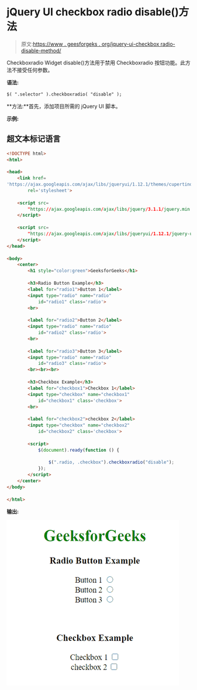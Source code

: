 # jQuery UI checkbox radio disable()方法

> 原文:[https://www . geesforgeks . org/jquery-ui-checkbox radio-disable-method/](https://www.geeksforgeeks.org/jquery-ui-checkboxradio-disable-method/)

Checkboxradio Widget disable()方法用于禁用 Checkboxradio 按钮功能。此方法不接受任何参数。

**语法:**

```html
$( ".selector" ).checkboxradio( "disable" );
```

**方法:**首先，添加项目所需的 jQuery UI 脚本。

> <link href="“https://code.jquery.com/ui/1.10.4/themes/ui-lightness/jquery-ui.css”" rel="“stylesheet”">

**示例:**

## 超文本标记语言

```html
<!DOCTYPE html>
<html>

<head>
    <link href=
'https://ajax.googleapis.com/ajax/libs/jqueryui/1.12.1/themes/cupertino/jquery-ui.css'
        rel='stylesheet'>

    <script src=
        "https://ajax.googleapis.com/ajax/libs/jquery/3.1.1/jquery.min.js">
    </script>

    <script src=
        "https://ajax.googleapis.com/ajax/libs/jqueryui/1.12.1/jquery-ui.min.js">
    </script>
</head>

<body>
    <center>
        <h1 style="color:green">GeeksforGeeks</h1>

        <h3>Radio Button Example</h3>
        <label for="radio1">Button 1</label>
        <input type="radio" name="radio" 
            id="radio1" class='radio'>
        <br>

        <label for="radio2">Button 2</label>
        <input type="radio" name="radio" 
            id="radio2" class='radio'>
        <br>

        <label for="radio3">Button 3</label>
        <input type="radio" name="radio" 
            id="radio3" class='radio'>
        <br><br><br>

        <h3>Checkbox Example</h3>
        <label for="checkbox1">Checkbox 1</label>
        <input type="checkbox" name="checkbox1" 
            id="checkbox1" class='checkbox'>
        <br>

        <label for="checkbox2">checkbox 2</label>
        <input type="checkbox" name="checkbox2" 
            id="checkbox2" class='checkbox'>

        <script>
            $(document).ready(function () {

                $(".radio, .checkbox").checkboxradio("disable");
            }); 
        </script>
    </center>
</body>

</html>
```

**输出:**

![](img/3a290e21fa81892e6cc6decdd9f4d14c.png)